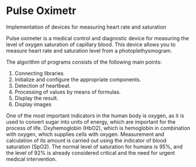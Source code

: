 # Pulse Oximetr
Implementation of devices for measuring heart rate and saturation

Pulse oximeter is a medical control and diagnostic device for measuring the level of oxygen saturation of capillary blood. This device allows you to measure heart rate and saturation level from a photoplethysmogram.

The algorithm of programs consists of the following main points:
1. Connecting libraries
2. Initialize and configure the appropriate components.
3. Detection of heartbeat.
4. Processing of values by means of formulas.
5. Display the result.
6. Display images


One of the most important indicators in the human body is oxygen, as it is used to convert sugar into units of energy, which are important for the process of life. Oxyhemoglobin (HbO2), which is hemoglobin in combination with oxygen, which supplies cells with oxygen. Measurement and calculation of its amount is carried out using the indicator of blood saturation (SpO2). The normal level of saturation for humans is 95%, and the level of 92% is already considered critical and the need for urgent medical intervention.
